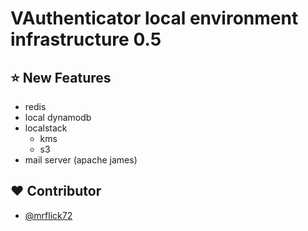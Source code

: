 # VAuthenticator local environment infrastructure 0.5

## :star: New Features
- redis
- local dynamodb
- localstack 
  - kms
  - s3
- mail server (apache james)
## :heart: Contributor

- [@mrflick72](https://github.com/mrFlick72)